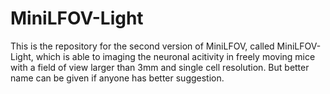 # MiniLFOV-Light
This is the repository for the second version of MiniLFOV, called MiniLFOV-Light, which is able to imaging the neuronal acitivity in freely moving mice with a field of view larger than 3mm and single cell resolution. But better name can be given if anyone has better suggestion.
